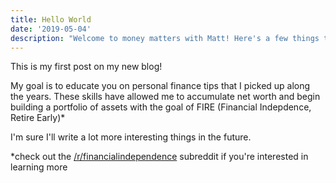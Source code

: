 ```yaml
---
title: Hello World
date: '2019-05-04'
description: "Welcome to money matters with Matt! Here's a few things to learn while you're here"
---
```


This is my first post on my new blog!

My goal is to educate you on personal finance tips that I picked up along the years. These skills have allowed me to accumulate net worth and begin building a portfolio of assets with the goal of FIRE (Financial Indepdence, Retire Early)\*

I'm sure I'll write a lot more interesting things in the future.

\*check out the [/r/financialindependence](https://www.reddit.com/r/financialindependence/) subreddit if you're interested in learning more
